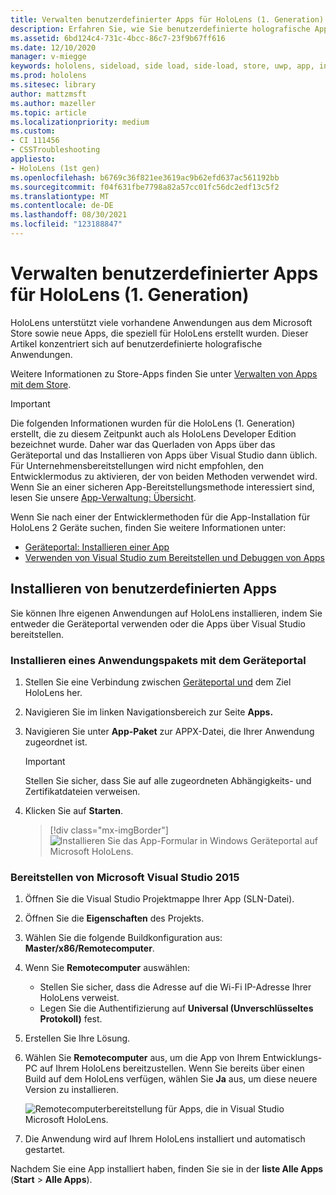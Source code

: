 ```yaml
---
title: Verwalten benutzerdefinierter Apps für HoloLens (1. Generation)
description: Erfahren Sie, wie Sie benutzerdefinierte holografische Apps mithilfe der Geräteportal und Visual Studio auf HoloLens Geräten installieren, deinstallieren und querladen.
ms.assetid: 6bd124c4-731c-4bcc-86c7-23f9b67ff616
ms.date: 12/10/2020
manager: v-miegge
keywords: hololens, sideload, side load, side-load, store, uwp, app, install
ms.prod: hololens
ms.sitesec: library
author: mattzmsft
ms.author: mazeller
ms.topic: article
ms.localizationpriority: medium
ms.custom:
- CI 111456
- CSSTroubleshooting
appliesto:
- HoloLens (1st gen)
ms.openlocfilehash: b6769c36f821ee3619ac9b62efd637ac561192bb
ms.sourcegitcommit: f04f631fbe7798a82a57cc01fc56dc2edf13c5f2
ms.translationtype: MT
ms.contentlocale: de-DE
ms.lasthandoff: 08/30/2021
ms.locfileid: "123188847"
---
```

# <a name="manage-custom-apps-for-hololens-1st-gen"></a>Verwalten benutzerdefinierter Apps für HoloLens (1. Generation)

HoloLens unterstützt viele vorhandene Anwendungen aus dem Microsoft Store sowie neue Apps, die speziell für HoloLens erstellt wurden. Dieser Artikel konzentriert sich auf benutzerdefinierte holografische Anwendungen.  

Weitere Informationen zu Store-Apps finden Sie unter [Verwalten von Apps mit dem Store](holographic-store-apps.md).

> [!IMPORTANT]
> Die folgenden Informationen wurden für die HoloLens (1. Generation) erstellt, die zu diesem Zeitpunkt auch als HoloLens Developer Edition bezeichnet wurde. Daher war das Querladen von Apps über das Geräteportal und das Installieren von Apps über Visual Studio dann üblich. Für Unternehmensbereitstellungen wird nicht empfohlen, den Entwicklermodus zu aktivieren, der von beiden Methoden verwendet wird. Wenn Sie an einer sicheren App-Bereitstellungsmethode interessiert sind, lesen Sie unsere [App-Verwaltung: Übersicht](app-deploy-overview.md).
>
> Wenn Sie nach einer der Entwicklermethoden für die App-Installation für HoloLens 2 Geräte suchen, finden Sie weitere Informationen unter:
>
> - [Geräteportal: Installieren einer App](/windows/mixed-reality/develop/platform-capabilities-and-apis/using-the-windows-device-portal#installing-an-app)
> - [Verwenden von Visual Studio zum Bereitstellen und Debuggen von Apps](/windows/mixed-reality/develop/platform-capabilities-and-apis/using-visual-studio)

## <a name="install-custom-apps"></a>Installieren von benutzerdefinierten Apps

Sie können Ihre eigenen Anwendungen auf HoloLens installieren, indem Sie entweder die Geräteportal verwenden oder die Apps über Visual Studio bereitstellen.

### <a name="installing-an-application-package-with-the-device-portal"></a>Installieren eines Anwendungspakets mit dem Geräteportal

1. Stellen Sie eine Verbindung zwischen [Geräteportal und](/windows/mixed-reality/using-the-windows-device-portal) dem Ziel HoloLens her.

1. Navigieren Sie im linken Navigationsbereich zur Seite **Apps.**

1. Navigieren Sie unter **App-Paket** zur APPX-Datei, die Ihrer Anwendung zugeordnet ist.

   > [!IMPORTANT]
   > Stellen Sie sicher, dass Sie auf alle zugeordneten Abhängigkeits- und Zertifikatdateien verweisen.

1. Klicken Sie auf **Starten**.

   > [!div class="mx-imgBorder"]
   > ![Installieren Sie das App-Formular in Windows Geräteportal auf Microsoft HoloLens.](images/deviceportal-appmanager.jpg)

### <a name="deploying-from-microsoft-visual-studio-2015"></a>Bereitstellen von Microsoft Visual Studio 2015

1. Öffnen Sie die Visual Studio Projektmappe Ihrer App (SLN-Datei).

1. Öffnen Sie die **Eigenschaften** des Projekts.

1. Wählen Sie die folgende Buildkonfiguration aus: **Master/x86/Remotecomputer**.

1. Wenn Sie **Remotecomputer** auswählen:
   - Stellen Sie sicher, dass die Adresse auf die Wi-Fi IP-Adresse Ihrer HoloLens verweist.
   - Legen Sie die Authentifizierung auf **Universal (Unverschlüsseltes Protokoll)** fest.
   
1. Erstellen Sie Ihre Lösung.

1. Wählen Sie **Remotecomputer** aus, um die App von Ihrem Entwicklungs-PC auf Ihrem HoloLens bereitzustellen. Wenn Sie bereits über einen Build auf dem HoloLens verfügen, wählen Sie **Ja** aus, um diese neuere Version zu installieren.  

   ![Remotecomputerbereitstellung für Apps, die in Visual Studio Microsoft HoloLens.](images/vs2015-remotedeployment.jpg)  
   
1. Die Anwendung wird auf Ihrem HoloLens installiert und automatisch gestartet.

Nachdem Sie eine App installiert haben, finden Sie sie in der **liste Alle Apps** (**Start**  >  **Alle Apps**).

